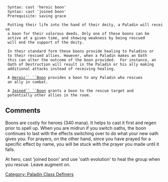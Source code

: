 ` Syntax: cast 'heroic boon'`  
` Syntax: cast 'joined boon'`  
` Prerequisite: saving grace`

` Putting their life into the hand of their deity, a Paladin will receive`  
` a boon for their valorous deeds. Only one of these boons can be`  
` active at a given time, and showing weakness by being rescued`  
` will end the support of the deity.`

` In their standard form these boons provide healing to Paladins or`  
` to their rescued allies. However, when a Paladin makes an Oath`  
` this can alter the outcome of the boon provided.  For instance, an`  
` Oath of Destruction will result in the Paladin or his ally making`  
` additional attacks instead of receiving healing.`

` A `[`Heroic`` ``Boon`](Heroic_Boon "wikilink")` provides a boon to any Paladin who rescues`  
` an ally in combat.`

` A `[`Joined`` ``Boon`](Joined_Boon "wikilink")` grants a boon to the rescue target and`  
` potentially other allies in the room.`

## Comments

Boons are costly for heroes (340 mana). It helps to cast it first and
regen prior to spell up. When you are midrun if you switch oaths, the
boon continues to last with the effects switching over to do what your
new oath gives you. For prayers, on the other hand, since you have
prayed for a specific effect by name, you will be stuck with the prayer
you made until it falls.

At hero, cast 'joined boon' and use 'oath evolution' to heal the group
when you rescue. Leave augment on.

[Category: Paladin Class
Definers](Category:_Paladin_Class_Definers "wikilink")
